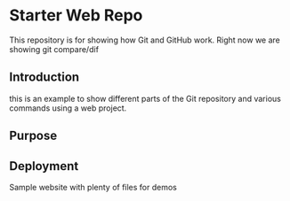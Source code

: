 # Starter Web Repo

This repository is for showing how Git and GitHub work.  Right now we are showing git compare/dif

## Introduction

this is an example to show different parts of the Git repository and various commands using a web project.

## Purpose

## Deployment

Sample website with plenty of files for demos